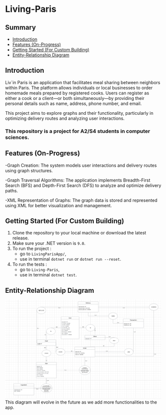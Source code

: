 # Living-Paris


## Summary
- [Introduction](https://)
- [Features (On-Progress)](https://)
- [Getting Started (For Custom Building)](https://)
- [Entity-Relationship Diagram](https://)


## Introduction
Liv`in Paris is an application that facilitates meal sharing between neighbors within Paris. The platform allows individuals or local businesses to order homemade meals prepared by registered cooks. Users can register as either a cook or a client—or both simultaneously—by providing their personal details such as name, address, phone number, and email.

This project aims to explore graphs and their functionality, particularly in optimizing delivery routes and analyzing user interactions.
### This repository is a project for A2/S4 students in computer sciences.

## Features (On-Progress)
-Graph Creation: The system models user interactions and delivery routes using graph structures.

-Graph Traversal Algorithms: The application implements Breadth-First Search (BFS) and Depth-First Search (DFS) to analyze and optimize delivery paths.

-XML Representation of Graphs: The graph data is stored and represented using XML for better visualization and management.


## Getting Started (For Custom Building)
1. Clone the repository to your local machine or download the latest release.
2. Make sure your .NET version is `9.0`.
3. To run the project : 
    - go to `LivingParisApp/`,
    - use in terminal `dotnet run` or `dotnet run --reset`.
4. To run the tests :
    - go to `Living-Paris`,
    - use in terminal `dotnet test`.

## Entity-Relationship Diagram
![Entity Association Diagram](markdownassets\Image\Entity_Association_Diagram.png)
This diagram will evolve in the future as we add more functionalities to the app.